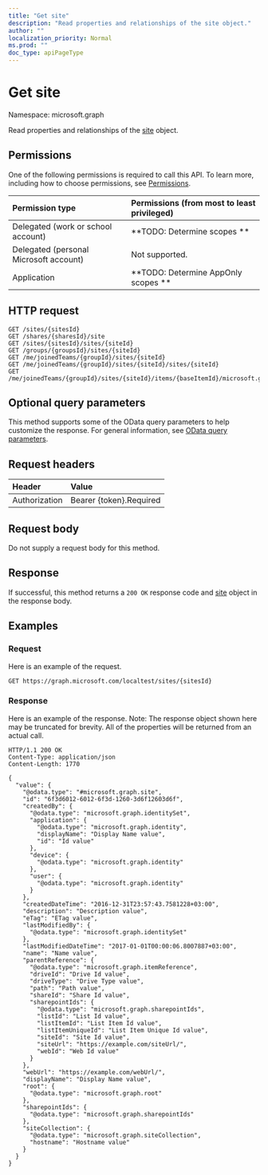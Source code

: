 ```yaml
---
title: "Get site"
description: "Read properties and relationships of the site object."
author: ""
localization_priority: Normal
ms.prod: ""
doc_type: apiPageType
---
```


# Get site

Namespace: microsoft.graph

Read properties and relationships of the [site](../resources/site.md) object.

## Permissions
One of the following permissions is required to call this API. To learn more, including how to choose permissions, see [Permissions](/concepts/permissions-reference.md).

|Permission type|Permissions (from most to least privileged)|
|:---|:---|
|Delegated (work or school account)|**TODO: Determine scopes **|
|Delegated (personal Microsoft account)|Not supported.|
|Application|**TODO: Determine AppOnly scopes **|

## HTTP request
<!-- {
  "blockType": "ignored"
}
-->
``` http
GET /sites/{sitesId}
GET /shares/{sharesId}/site
GET /sites/{sitesId}/sites/{siteId}
GET /groups/{groupsId}/sites/{siteId}
GET /me/joinedTeams/{groupId}/sites/{siteId}
GET /me/joinedTeams/{groupId}/sites/{siteId}/sites/{siteId}
GET /me/joinedTeams/{groupId}/sites/{siteId}/items/{baseItemId}/microsoft.graph.sharedDriveItem/site
```

## Optional query parameters
This method supports some of the OData query parameters to help customize the response. For general information, see [OData query parameters](/graph/query-parameters).

## Request headers
|Header|Value|
|:---|:---|
|Authorization|Bearer {token}.Required|

## Request body
Do not supply a request body for this method.

## Response
If successful, this method returns a `200 OK` response code and [site](../resources/site.md) object in the response body.

## Examples

### Request
Here is an example of the request.
<!-- {
  "blockType": "request",
  "name": "get_site"
}
-->
``` http
GET https://graph.microsoft.com/localtest/sites/{sitesId}
```

### Response
Here is an example of the response. Note: The response object shown here may be truncated for brevity. All of the properties will be returned from an actual call.
<!-- {
  "blockType": "response",
  "truncated": true,
  "@odata.type": "microsoft.graph.site"
}
-->
``` http
HTTP/1.1 200 OK
Content-Type: application/json
Content-Length: 1770

{
  "value": {
    "@odata.type": "#microsoft.graph.site",
    "id": "6f3d6012-6012-6f3d-1260-3d6f12603d6f",
    "createdBy": {
      "@odata.type": "microsoft.graph.identitySet",
      "application": {
        "@odata.type": "microsoft.graph.identity",
        "displayName": "Display Name value",
        "id": "Id value"
      },
      "device": {
        "@odata.type": "microsoft.graph.identity"
      },
      "user": {
        "@odata.type": "microsoft.graph.identity"
      }
    },
    "createdDateTime": "2016-12-31T23:57:43.7581228+03:00",
    "description": "Description value",
    "eTag": "ETag value",
    "lastModifiedBy": {
      "@odata.type": "microsoft.graph.identitySet"
    },
    "lastModifiedDateTime": "2017-01-01T00:00:06.8007887+03:00",
    "name": "Name value",
    "parentReference": {
      "@odata.type": "microsoft.graph.itemReference",
      "driveId": "Drive Id value",
      "driveType": "Drive Type value",
      "path": "Path value",
      "shareId": "Share Id value",
      "sharepointIds": {
        "@odata.type": "microsoft.graph.sharepointIds",
        "listId": "List Id value",
        "listItemId": "List Item Id value",
        "listItemUniqueId": "List Item Unique Id value",
        "siteId": "Site Id value",
        "siteUrl": "https://example.com/siteUrl/",
        "webId": "Web Id value"
      }
    },
    "webUrl": "https://example.com/webUrl/",
    "displayName": "Display Name value",
    "root": {
      "@odata.type": "microsoft.graph.root"
    },
    "sharepointIds": {
      "@odata.type": "microsoft.graph.sharepointIds"
    },
    "siteCollection": {
      "@odata.type": "microsoft.graph.siteCollection",
      "hostname": "Hostname value"
    }
  }
}
```

